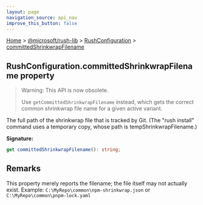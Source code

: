 ```yaml
---
layout: page
navigation_source: api_nav
improve_this_button: false
---
```



[Home](./index.md) &gt; [@microsoft/rush-lib](./rush-lib.md) &gt; [RushConfiguration](./rush-lib.rushconfiguration.md) &gt; [committedShrinkwrapFilename](./rush-lib.rushconfiguration.committedshrinkwrapfilename.md)

## RushConfiguration.committedShrinkwrapFilename property

> Warning: This API is now obsolete.
>
> Use `getCommittedShrinkwrapFilename` instead, which gets the correct common shrinkwrap file name for a given active variant.
>

The full path of the shrinkwrap file that is tracked by Git. (The "rush install" command uses a temporary copy, whose path is tempShrinkwrapFilename.)

<b>Signature:</b>

```typescript
get committedShrinkwrapFilename(): string;
```

## Remarks

This property merely reports the filename; the file itself may not actually exist. Example: `C:\MyRepo\common\npm-shrinkwrap.json` or `C:\MyRepo\common\pnpm-lock.yaml`
